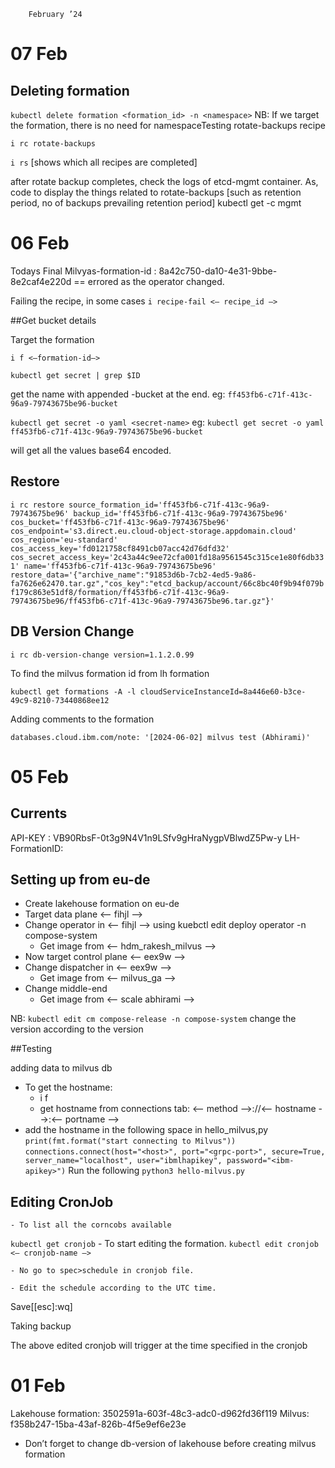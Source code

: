 		February ’24


# 07 Feb

## Deleting formation

```kubectl delete formation <formation_id> -n <namespace>```
NB: If we target the formation, there is no need for namespaceTesting rotate-backups recipe

```i rc rotate-backups```

```i rs``` [shows which all recipes are completed]

after rotate backup completes, check the logs of etcd-mgmt container. As, code to display the things related to rotate-backups [such as retention period, no of backups prevailing retention period]
kubectl get <etcd-pod-name> -c mgmt



# 06 Feb

Todays Final Milvyas-formation-id : 8a42c750-da10-4e31-9bbe-8e2caf4e220d == errored as the operator changed.

Failing the recipe, in some cases
```i recipe-fail <— recipe_id —>```

##Get bucket details

Target the formation

```i f <—formation-id—>```

```kubectl get secret | grep $ID```

get the name with appended -bucket at the end.
	eg: ```ff453fb6-c71f-413c-96a9-79743675be96-bucket```

```kubectl get secret -o yaml <secret-name>```
	eg: ```kubectl get secret -o yaml ff453fb6-c71f-413c-96a9-79743675be96-bucket```

will get all the values base64 encoded.

## Restore

```i rc restore source_formation_id='ff453fb6-c71f-413c-96a9-79743675be96' backup_id='ff453fb6-c71f-413c-96a9-79743675be96' cos_bucket='ff453fb6-c71f-413c-96a9-79743675be96' cos_endpoint='s3.direct.eu.cloud-object-storage.appdomain.cloud' cos_region='eu-standard' cos_access_key='fd0121758cf8491cb07acc42d76dfd32' cos_secret_access_key='2c43a44c9ee72cfa001fd18a9561545c315ce1e80f6db331' name='ff453fb6-c71f-413c-96a9-79743675be96' restore_data='{"archive_name":"91853d6b-7cb2-4ed5-9a86-fa7626e62470.tar.gz","cos_key":"etcd_backup/account/66c8bc40f9b94f079bf179c863e51df8/formation/ff453fb6-c71f-413c-96a9-79743675be96/ff453fb6-c71f-413c-96a9-79743675be96.tar.gz"}'```


## DB Version Change

```i rc db-version-change version=1.1.2.0.99```

To find the milvus formation id from lh formation

```kubectl get formations -A -l cloudServiceInstanceId=8a446e60-b3ce-49c9-8210-73440868ee12```

Adding comments to the formation

```databases.cloud.ibm.com/note: '[2024-06-02] milvus test (Abhirami)'```


# 05 Feb

## Currents 

API-KEY : VB90RbsF-0t3g9N4V1n9LSfv9gHraNygpVBlwdZ5Pw-y
LH-FormationID:  

 
## Setting up from eu-de

* Create lakehouse formation on eu-de
* Target data plane <— fihjl —>
* Change operator in <— fihjl —> using kuebctl edit deploy operator -n compose-system
    * Get image from <— hdm_rakesh_milvus —>
* Now target control plane <— eex9w —> 
* Change dispatcher in <— eex9w —> 
    * Get image from <— milvus_ga —>
* Change middle-end 
    * Get image from <— scale abhirami —>

NB:	```kubectl edit cm compose-release -n compose-system```
	change the version according to the version


##Testing 

adding data to  milvus db

* To get the hostname:
	* i f <formation-id>
    * get hostname from connections tab:
           <-- method -->://<-- hostname -->:<-- portname -->
*  add the hostname in the following space in hello_milvus,py
```print(fmt.format("start connecting to Milvus"))```
```connections.connect(host="<host>", port="<grpc-port>", secure=True, server_name="localhost", user="ibmlhapikey", password="<ibm-apikey>")```
Run the following
```python3 hello-milvus.py```


## Editing CronJob

    - To list all the corncobs available
```kubectl get cronjob```
    - To start editing the formation.
```kubectl edit cronjob <— cronjob-name —>```

    - No go to spec>schedule in cronjob file.

    - Edit the schedule according to the UTC time.

Save[[esc]:wq]


Taking backup

The above edited cronjob will trigger at  the time specified in the cronjob





# 01 Feb


Lakehouse formation: 3502591a-603f-48c3-adc0-d962fd36f119 
Milvus: f358b247-15ba-43af-826b-4f5e9ef6e23e
		

* Don’t forget to change db-version of lakehouse before creating milvus formation



